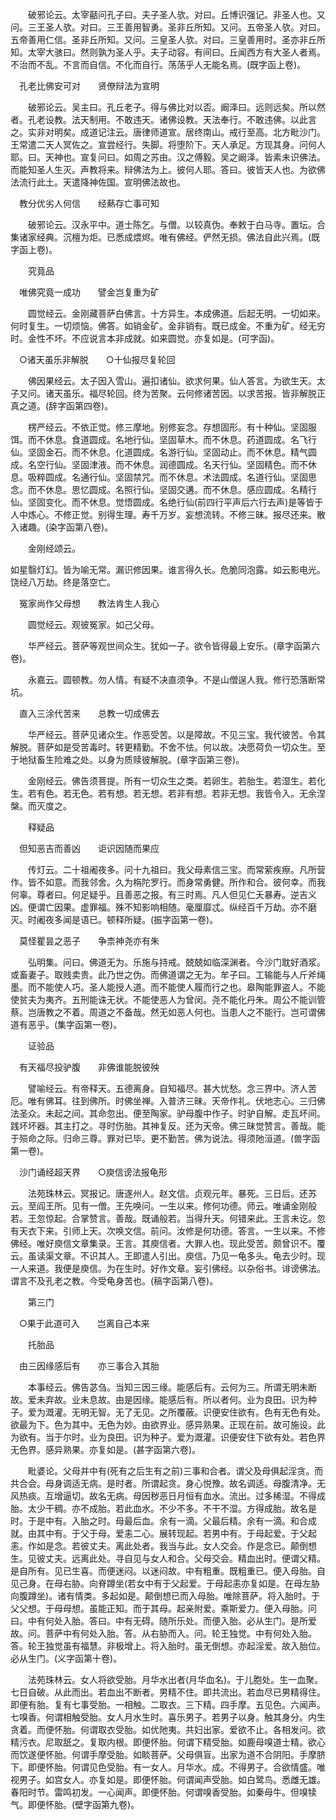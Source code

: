 <!-- { "loadSidebar": true } -->
　　破邪论云。太宰嚭问孔子曰。夫子圣人欤。对曰。丘博识强记。非圣人也。又问。三王圣人欤。对曰。三王善用智勇。圣非丘所知。又问。五帝圣人欤。对曰。五帝善用仁信。圣非丘所知。又问。三皇圣人欤。对曰。三皇善用时。圣亦非丘所知。太宰大骇曰。然则孰为圣人乎。夫子动容。有间曰。丘闻西方有大圣人者焉。不治而不乱。不言而自信。不化而自行。荡荡乎人无能名焉。(既字函上卷)。

　孔老比佛安可对　　贤僚辩法为宣明

　　破邪论云。吴主曰。孔丘老子。得与佛比对以否。阚泽曰。远则远矣。所以然者。孔老设教。法天制用。不敢违天。诸佛设教。天法奉行。不敢违佛。以此言之。实非对明矣。成道记注云。唐律师道宣。居终南山。戒行至高。北方毗沙门。王常遣二天人冥佐之。宣尝经行。失脚。将堕阶下。天人承足。方现其身。问何人耶。曰。天神也。宣复问曰。如周之苏由。汉之傅毅。吴之阚泽。皆素未识佛法。而能知圣人生灭。声教将来。辩佛法为上。彼何人耶。答曰。彼皆天人也。为欲佛法流行此土。天遣降神佐国。宣明佛法故也。

　教分优劣人何信　　经爇存亡事可知

　　破邪论云。汉永平中。道士陈乞。与僧。以较真伪。奉敕于白马寺。置坛。合集诸家经典。沉檀为炬。已悉成煨烬。唯有佛经。俨然无损。佛法自此兴焉。(既字函上卷)。

　　究竟品

　唯佛究竟一成功　　譬金岂复重为矿

　　圆觉经云。金刚藏菩萨白佛言。十方异生。本成佛道。后起无明。一切如来。何时复生。一切烦恼。佛答。如销金矿。金非销有。既已成金。不重为矿。经无穷时。金性不坏。不应说言本非成就。如来圆觉。亦复如是。(可字函)。

　○诸天虽乐非解脱　　○十仙报尽复轮回

　　佛因果经云。太子因入雪山。遍扣诸仙。欲求何果。仙人答言。为欲生天。太子又问。诸天虽乐。福尽轮回。终为苦聚。云何修诸苦因。以求苦报。皆非解脱正真之道。(辞字函第四卷)。

　　楞严经云。不依正觉。修三摩地。别修妄念。存想固形。有十种仙。坚固服饵。而不休息。食道圆成。名地行仙。坚固草木。而不休息。药道圆成。名飞行仙。坚固金石。而不休息。化道圆成。名游行仙。坚固动止。而不休息。精气圆成。名空行仙。坚固津液。而不休息。润德圆成。名天行仙。坚固精色。而不休息。吸粹圆成。名通行仙。坚固禁咒。而不休息。术法圆成。名道行仙。坚固思念。而不休息。思忆圆成。名照行仙。坚固交遘。而不休息。感应圆成。名精行仙。坚固变化。而不休息。觉悟圆成。名绝行仙(前四行平声后六行去声)是等皆于人中炼心。不修正觉。别得生理。寿千万岁。妄想流转。不修三昧。报尽还来。散入诸趣。(染字函第八卷)。

　　金刚经颂云。

如星翳灯幻。皆为喻无常。漏识修因果。谁言得久长。危脆同泡露。如云影电光。饶经八万劫。终是落空亡。

　冤家尚作父母想　　教法肯生人我心

　　圆觉经云。观彼冤家。如己父母。

　　华严经云。菩萨等观世间众生。犹如一子。欲令皆得最上安乐。(章字函第六卷)。

　　永嘉云。圆顿教。勿人情。有疑不决直须争。不是山僧逞人我。修行恐落断常坑。

　直入三涂代苦来　　总教一切成佛去

　　华严经云。菩萨见诸众生。作恶受苦。以是障故。不见三宝。我代彼苦。令其解脱。菩萨如是受苦毒时。转更精勤。不舍不怯。何以故。决愿荷负一切众生。至于地狱畜生险难之处。以身为质赎彼解脱。(章字函第三卷)。

　　金刚经云。佛告须菩提。所有一切众生之类。若卵生。若胎生。若湿生。若化生。若有色。若无色。若有想。若无想。若非有想。若非无想。我皆令入。无余涅槃。而灭度之。

　　释疑品

　但知恶吉而善凶　　讵识因随而果应

　　传灯云。二十祖阇夜多。问十九祖曰。我父母素信三宝。而常萦疾瘵。凡所营作。皆不如意。而我邻舍。久为栴陀罗行。而身常勇健。所作和合。彼何幸。而我何辜。尊者曰。何足疑乎。且善恶之报。有三时焉。凡人但见仁夭暴寿。逆吉义凶。便谓亡因果。虚罪福。殊不知影响相随。毫厘靡忒。纵经百千万劫。亦不磨灭。时阇夜多闻是语已。顿释所疑。(振字函第一卷)。

　莫怪瞿昙之恶子　　争柰神尧亦有朱

　　弘明集。问曰。佛道无为。乐施与持戒。兢兢如临深渊者。今沙门耽好酒浆。或畜妻子。取贱卖贵。此乃世之伪。而佛道谓之无为。牟子曰。工输能与人斤斧绳墨。而不能使人巧。圣人能授人道。而不能使人履而行之也。皋陶能罪盗人。不能使贫夫为夷齐。五刑能诛无状。不能使恶人为曾闵。尧不能化丹朱。周公不能训管蔡。岂唐教之不着。周道之不备哉。然无如恶人何也。当患人之不能行。岂可谓佛道有恶乎。(集字函第一卷)。

　　证验品

　有天福尽投驴腹　　非佛谁能脱彼殃

　　譬喻经云。有帝释天。五德离身。自知福尽。甚大忧愁。念三界中。济人苦厄。唯有佛耳。往到佛所。时佛坐禅。入普济三昧。天帝作礼。伏地志心。三归佛法圣众。未起之间。其命忽出。便至陶家。驴母腹中作子。时驴自解。走瓦坏间。践坏坏器。其主打之。寻时伤胎。其神复反。还为天帝。佛三昧觉赞言。善哉。能于殒命之际。归命三尊。罪对已毕。更不勤苦。佛为说法。得须阤洹道。(兽字函第一卷)。

　沙门诵经超天界　　○庾信谤法报龟形

　　法苑珠林云。冥报记。唐遂州人。赵文信。贞观元年。暴死。三日后。还苏云。至阎王所。见有一僧。王先唤问。一生以来。修何功德。师云。唯诵金刚般若。王忽惊起。合掌赞言。善哉。既诵般若。当得升天。何错来此。王言未讫。忽有天衣下来。引师上天。次唤文信。前问。汝修是何功德。答言。一生以来。不修佛经。唯好庾信文章集录。王言。其庾信者。大罪人也。现此受苦。颇曾识不。覆云。虽读渠文章。不识其人。王即遣人引出。庾信。乃见一龟多头。龟去少时。现一人来道。我便是庾信。为在生时。好作文章。妄引佛经。以杂俗书。诽谤佛法。谓言不及孔老之教。今受龟身苦也。(稿字函第八卷)。

　　第三门

　○果于此道可入　　岂离自己本来

　　托胎品

　由三因缘感后有　　亦三事合入其胎

　　本事经云。佛告苾刍。当知三因三缘。能感后有。云何为三。所谓无明未断故。爱未弃故。业未息故。由是因缘。能感后有。所以者何。业为良田。识为种子。爱为溉灌。无明无智。无了无见。之所覆蔽。识便安住欲有。色有无色有处。欲最为下。色为其中。无色为妙。由欲界业。感异熟果。正现在前。故可施设。此为欲有。当于尔时。业为良田。识为种子。爱为溉灌。识便安住下欲有处。若色界无色界。感异熟果。亦复如是。(甚字函第六卷)。

　　毗婆论。父母并中有(死有之后生有之前)三事和合者。谓父及母俱起淫贪。而共合会。母身调适无病。是时者。所谓起贪。身心悦豫。故名调适。母腹清净。无风热痰。互增逼切。故名无病。母因秽恶日月恒有血水。流出。过多稀湿。不得成胎。太少干稠。亦不成胎。若此血水。不少不多。不干不湿。方得成胎。故名是时。于是中有。入胎之时。母最后血。余有一滴。父最后精。余有一滴。和合成就。由其中有。于父于母。爱恚二心。展转现起。若男中有。于母起爱。于父起恚。作如是念。若彼丈夫。离此处者。我当与此。女人交会。作是念已。颠倒想生。见彼丈夫。远离此处。寻自见与女人和合。父母交会。精血出时。便谓父精。是自所有。见已生喜。而便迷闷。以迷闷故。中有粗重。既粗重已。便入母胎。自见己身。在母右胁。向脊蹲坐(若女中有于父起爱。于母起恚亦复如是。在母左胁向腹蹲坐)。诸有情类。多起如是。颠倒想已而入母胎。唯除菩萨。将入胎时。于父父想。于母母想。虽能正知。而于其母。起亲附爱。乘斯爱力。便入母胎。问曰。中有何处入胎。答曰。中有无碍。随所乐处。而便入胎。必从生门。是所爱故。问。菩萨中有何处入胎。答。从右胁而入。问。轮王独觉。中有何处入胎。答。轮王独觉虽有福慧。非极增上。将入胎时。虽无倒想。亦起淫爱。故入胎位。必从生门。(义字函第十卷)。

　　法苑珠林云。女人将欲受胎。月华水出者(月华血名)。于儿胞处。生一血聚。七日自破。从此而出。若血出不断者。男精不住。即共流出。若血尽已男精得住。即便有胎。复有七事受胎。一相触。二取衣。三下精。四手摩。五见色。六闻声。七嗅香。何谓相触受胎。女人月水生时。喜乐男子。若男子以身。触其身分。内生贪着。而便怀胎。何谓取衣受胎。如优阤夷。共妇出家。爱欲不止。各相发问。欲精污衣。尼取舐之。复取内根。即便怀胎。何谓下精受胎。如鹿母嗅道士精。欲心而饮遂便怀胎。何谓手摩受胎。如睒菩萨。父母俱盲。出家为道不合阴阳。手摩脐下。即便怀胎。何谓见色受胎。有一女人。月华水。成。不得男子。合欲情盛。唯视男子。如宫女人。亦复如是。即便怀胎。何谓闻声受胎。如白鹭鸟。悉雌无雄。春阳时节。雷鸣初发。一心闻声。即便怀胎。何谓嗅香受胎。如秦母牛。但嗅犊气。即便怀胎。(壁字函第九卷)。

